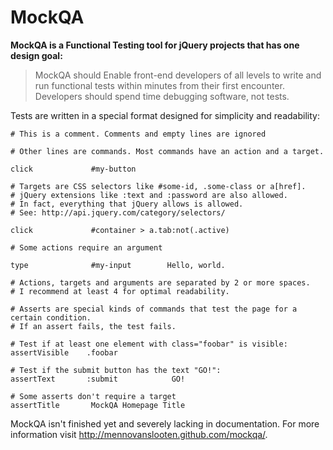 # MockQA

**MockQA is a Functional Testing tool for jQuery projects that has one design goal:**

> MockQA should Enable front-end developers of all levels to write and run functional tests within minutes from their first encounter. Developers should spend time debugging software, not tests.

Tests are written in a special format designed for simplicity and readability:

    # This is a comment. Comments and empty lines are ignored
    
    # Other lines are commands. Most commands have an action and a target.
   
    click             #my-button

	# Targets are CSS selectors like #some-id, .some-class or a[href]. 
	# jQuery extensions like :text and :password are also allowed.
	# In fact, everything that jQuery allows is allowed. 
	# See: http://api.jquery.com/category/selectors/

    click             #container > a.tab:not(.active)
    
    # Some actions require an argument
    
    type              #my-input        Hello, world.
    
    # Actions, targets and arguments are separated by 2 or more spaces. 
    # I recommend at least 4 for optimal readability.
	
	# Asserts are special kinds of commands that test the page for a certain condition.
	# If an assert fails, the test fails. 
	
	# Test if at least one element with class="foobar" is visible:
	assertVisible    .foobar
	
	# Test if the submit button has the text "GO!":
	assertText       :submit            GO!
    
    # Some asserts don't require a target
    assertTitle       MockQA Homepage Title
 
MockQA isn't finished yet and severely lacking in documentation. For more information visit http://mennovanslooten.github.com/mockqa/.


